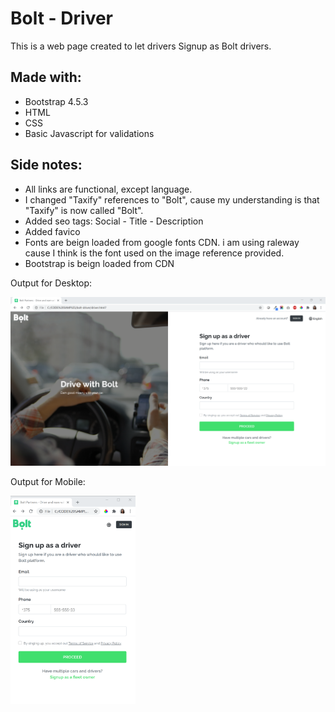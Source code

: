 # Bolt - Driver

This is a web page created to let drivers Signup as Bolt drivers. 

## Made with:

* Bootstrap 4.5.3
* HTML
* CSS
* Basic Javascript for validations

## Side notes:
* All links are functional, except language.
* I changed "Taxify" references to "Bolt", cause my understanding is that "Taxify" is now called "Bolt".
* Added seo tags: Social - Title - Description
* Added favico
* Fonts are beign loaded from google fonts CDN. i am using raleway cause I think is the font used on the image reference provided.
* Bootstrap is beign loaded from CDN

Output for Desktop:

[<kbd><img src="bolt-driver/static/images/readme/desktop.png" width="700" style="text-align:center"/><kbd>](bolt-driver/static/images/readme/desktop.png)

Output for Mobile:

[<kbd><img src="bolt-driver/static/images/readme/mobile.png" width="200" style="text-align:center"/><kbd>](bolt-driver/static/images/readme/mobile.png)